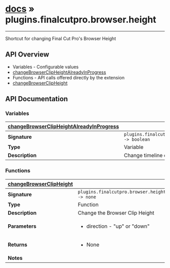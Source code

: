 # [docs](index.md) » plugins.finalcutpro.browser.height
---

Shortcut for changing Final Cut Pro's Browser Height

## API Overview
* Variables - Configurable values
 * [changeBrowserClipHeightAlreadyInProgress](#changeBrowserClipHeightAlreadyInProgress)
* Functions - API calls offered directly by the extension
 * [changeBrowserClipHeight](#changeBrowserClipHeight)

## API Documentation

### Variables

| [changeBrowserClipHeightAlreadyInProgress](#changeBrowserClipHeightAlreadyInProgress)         |                                                                                     |
| --------------------------------------------|-------------------------------------------------------------------------------------|
| **Signature**                               | `plugins.finalcutpro.browser.height.changeBrowserClipHeightAlreadyInProgress -> boolean`                                                                    |
| **Type**                                    | Variable                                                                     |
| **Description**                             | Change timeline clip height already in progress.                                                                     |

### Functions

| [changeBrowserClipHeight](#changeBrowserClipHeight)         |                                                                                     |
| --------------------------------------------|-------------------------------------------------------------------------------------|
| **Signature**                               | `plugins.finalcutpro.browser.height.changeBrowserClipHeight(direction) -> none`                                                                    |
| **Type**                                    | Function                                                                     |
| **Description**                             | Change the Browser Clip Height                                                                     |
| **Parameters**                              | <ul><li>direction - "up" or "down"</li></ul> |
| **Returns**                                 | <ul><li>None</li></ul>          |
| **Notes**                                   | <ul></ul>                |

